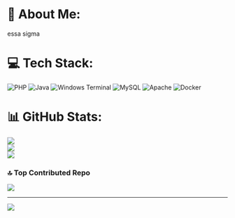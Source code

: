# 💫 About Me:
essa sigma


# 💻 Tech Stack:
![PHP](https://img.shields.io/badge/php-%23777BB4.svg?style=for-the-badge&logo=php&logoColor=white) ![Java](https://img.shields.io/badge/java-%23ED8B00.svg?style=for-the-badge&logo=openjdk&logoColor=white) ![Windows Terminal](https://img.shields.io/badge/Windows%20Terminal-%234D4D4D.svg?style=for-the-badge&logo=windows-terminal&logoColor=white) ![MySQL](https://img.shields.io/badge/mysql-4479A1.svg?style=for-the-badge&logo=mysql&logoColor=white) ![Apache](https://img.shields.io/badge/apache-%23D42029.svg?style=for-the-badge&logo=apache&logoColor=white) ![Docker](https://img.shields.io/badge/docker-%230db7ed.svg?style=for-the-badge&logo=docker&logoColor=white)
# 📊 GitHub Stats:
![](https://github-readme-stats.vercel.app/api?username=kub0vvik&theme=dark&hide_border=false&include_all_commits=true&count_private=true)<br/>
![](https://github-readme-streak-stats.herokuapp.com/?user=kub0vvik&theme=dark&hide_border=false)<br/>
![](https://github-readme-stats.vercel.app/api/top-langs/?username=kub0vvik&theme=dark&hide_border=false&include_all_commits=true&count_private=true&layout=compact)

### 🔝 Top Contributed Repo
![](https://github-contributor-stats.vercel.app/api?username=kub0vvik&limit=5&theme=radical&combine_all_yearly_contributions=true)

---
[![](https://visitcount.itsvg.in/api?id=kub0vvik&icon=0&color=9)](https://visitcount.itsvg.in)

<!-- Proudly created with GPRM ( https://gprm.itsvg.in ) -->
